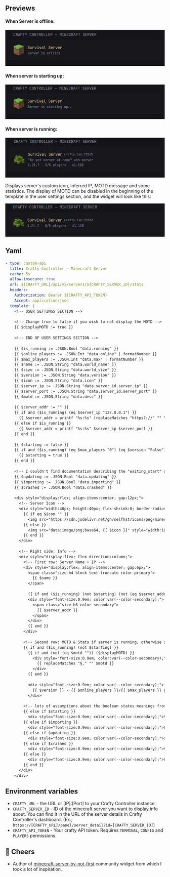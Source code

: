 ## Previews

#### When Server is offline:
![Server offline preview](./Preview_offline.png)

#### When server is starting up:
![Server starting preview](./Preview_starting.png)

#### When server is running:
![Server running preview](./Preview_online.png)

Displays server's custom icon, inferred IP, MOTD message and some statistics. The display of MOTD can be disabled in the beginning of the template in the user settings section, and the widget will look like this:

![Server running with disabled MOTD preview](./Preview_online_disabledMOTD.png)

## Yaml
```yaml
- type: custom-api
  title: Crafty Controller — Minecraft Server
  cache: 5s
  allow-insecure: true
  url: ${CRAFTY_URL}/api/v2/servers/${CRAFTY_SERVER_ID}/stats
  headers:
    Authorization: Bearer ${CRAFTY_API_TOKEN}
    Accept: application/json
  template: |
    <!-- USER SETTINGS SECTION -->

    <!-- Change true to false if you wish to not display the MOTD -->
    {{ $displayMOTD := true }}

    <!-- END OF USER SETTINGS SECTION -->

    {{ $is_running := .JSON.Bool "data.running" }}
    {{ $online_players := .JSON.Int "data.online" | formatNumber }}
    {{ $max_players := .JSON.Int "data.max" | formatNumber }}
    {{ $name := .JSON.String "data.world_name" }}
    {{ $size := .JSON.String "data.world_size" }}
    {{ $version := .JSON.String "data.version" }}
    {{ $icon := .JSON.String "data.icon" }}
    {{ $server_ip := .JSON.String "data.server_id.server_ip" }}
    {{ $server_port := .JSON.String "data.server_id.server_port" }}
    {{ $motd := .JSON.String "data.desc" }}

    {{ $server_addr := "" }}
    {{ if and ($is_running) (eq $server_ip "127.0.0.1") }}
      {{ $server_addr = printf "%s:%s" (replaceMatches "https?://" "" "${CRAFTY_URL}") $server_port }}
    {{ else if $is_running }}
      {{ $server_addr = printf "%s:%s" $server_ip $server_port }}
    {{ end }}

    {{ $starting := false }}
    {{ if and ($is_running) (eq $max_players "0") (eq $version "False") }}
      {{ $starting = true }}
    {{ end }}

    <!-- I couldn't find documentation describing the "waiting_start" state or the other booleans below. Implementation might not be correct. -->
    {{ $updating := .JSON.Bool "data.updating" }}
    {{ $importing := .JSON.Bool "data.importing" }}
    {{ $crashed := .JSON.Bool "data.crashed" }}

    <div style="display:flex; align-items:center; gap:12px;">
      <!-- Server Icon -->
      <div style="width:40px; height:40px; flex-shrink:0; border-radius:4px; display:flex; justify-content:center; align-items:center; overflow:hidden;">
        {{ if eq $icon "" }}
          <img src="https://cdn.jsdelivr.net/gh/selfhst/icons/png/minecraft.png" style="width:100%; height:100%; object-fit:contain;" alt="Server icon">
        {{ else }}
          <img src="data:image/png;base64, {{ $icon }}" style="width:100%; height:100%; object-fit:contain;" alt="Server icon">
        {{ end }}
      </div>

      <!-- Right side: Info -->
      <div style="display:flex; flex-direction:column;">
        <!-- First row: Server Name + IP -->
        <div style="display:flex; align-items:center; gap:6px;">
          <span class="size-h4 block text-truncate color-primary">
            {{ $name }}
          </span>

          {{ if and ($is_running) (not $starting) (not (eq $server_addr "")) }}
          <div style="font-size:0.9em; color:var(--color-secondary);">
            <span class="size-h6 color-secondary">
              {{ $server_addr }}
            </span>
          </div>
          {{ end }}
        </div>

        <!-- Second row: MOTD & Stats if server is running, otherwise show status msg  ... -->
        {{ if and ($is_running) (not $starting) }}
          {{ if and (not (eq $motd "")) ($displayMOTD) }}
            <div style="font-size:0.9em; color:var(--color-secondary);">
              {{ replaceMatches "§." "" $motd }}
            </div>
          {{ end }}

          <div style="font-size:0.9em; color:var(--color-secondary);">
            {{ $version }} - {{ $online_players }}/{{ $max_players }} players - {{ $size }}
          </div>

        <!-- lots of assumptions about the boolean states meanings from crafty api.. -->
        {{ else if $starting }}
          <div style="font-size:0.9em; color:var(--color-secondary);">Server is starting up..</div>
        {{ else if $importing }}
          <div style="font-size:0.9em; color:var(--color-secondary);">Server is being imported..</div>
        {{ else if $updating }}
          <div style="font-size:0.9em; color:var(--color-secondary);">Server is being updated..</div>
        {{ else if $crashed }}
          <div style="font-size:0.9em; color:var(--color-secondary);">Server has crashed!</div>
        {{ else }}
          <div style="font-size:0.9em; color:var(--color-secondary);">Server is offline</div>
        {{ end }}
      </div>
    </div>
```

## Environment variables
- `CRAFTY_URL` - the URL or [IP]:[Port] to your Crafty Controller instance.
- `CRAFTY_SERVER_ID` - ID of the minecraft server you want to display info about. You can find it in the URL of the server details in Crafty Controller's dashboard. (Ex.; `https://[CRAFTY_URL]/panel/server_detail?id=[CRAFTY_SERVER_ID]`)
- `CRAFTY_API_TOKEN` - Your crafty API token. Requires `TERMINAL`, `CONFIG` and `PLAYERS` permissions.

## 🍻 Cheers

* Author of [minecraft-server-by-not-first](https://github.com/MartyX98/community-widgets/blob/main/widgets/minecraft-server-by-not-first/README.md) community widget from which I took a lot of inspiration.

